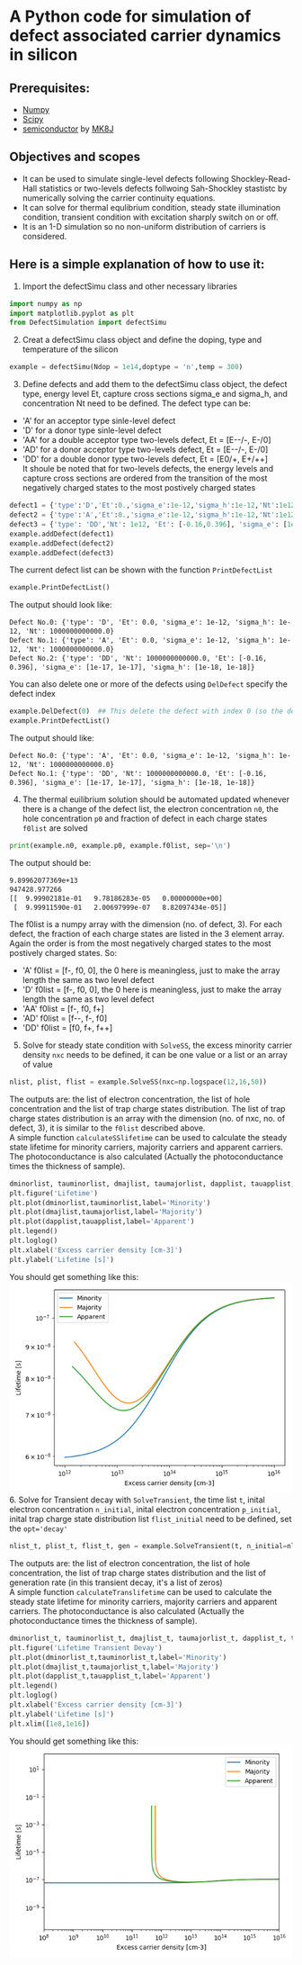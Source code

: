 # A Python code for simulation of defect associated carrier dynamics in silicon

## Prerequisites:  
* [Numpy](https://www.numpy.org/)
* [Scipy](https://www.scipy.org/)
* [semiconductor](https://github.com/MK8J/semiconductor) by [MK8J](https://github.com/MK8J)

## Objectives and scopes
* It can be used to simulate single-level defects following Shockley-Read-Hall statistics or two-levels defects follwoing Sah-Shockley stastistc by numerically solving the carrier continuity equations.
* It can solve for thermal equlibrium condition, steady state illumination condition, transient condition with excitation sharply switch on or off.
* It is an 1-D simulation so no non-uniform distribution of carriers is considered.

## Here is a simple explanation of how to use it:
1. Import the defectSimu class and other necessary libraries	
```python
import numpy as np
import matplotlib.pyplot as plt
from DefectSimulation import defectSimu
```

2. Creat a defectSimu class object and define the doping, type and temperature of the silicon
```python
example = defectSimu(Ndop = 1e14,doptype = 'n',temp = 300)
```

3. Define defects and add them to the defectSimu class object, the defect type, energy level Et, capture cross sections sigma_e and sigma_h, and concentration Nt need to be defined. The defect type can be: 
* 'A' for an acceptor type sinle-level defect
* 'D' for a donor type sinle-level defect
* 'AA' for a double acceptor type two-levels defect, Et = [E--/-, E-/0]
* 'AD' for a donor acceptor type two-levels defect, Et = [E--/-, E-/0]
* 'DD' for a double donor type two-levels defect, Et = [E0/+, E+/++]  
It shoule be noted that for two-levels defects, the energy levels and capture cross sections are ordered from the transition of the most negatively charged states to the most postively charged states
```python
defect1 = {'type':'D','Et':0.,'sigma_e':1e-12,'sigma_h':1e-12,'Nt':1e12} 
defect2 = {'type':'A','Et':0.,'sigma_e':1e-12,'sigma_h':1e-12,'Nt':1e12} 
defect3 = {'type': 'DD','Nt': 1e12, 'Et': [-0.16,0.396], 'sigma_e': [1e-17, 1e-17], 'sigma_h': [1e-18, 1e-18]}
example.addDefect(defect1)
example.addDefect(defect2)
example.addDefect(defect3)
```
The current defect list can be shown with the function `PrintDefectList`
```python
example.PrintDefectList()
```
The output should look like:
```
Defect No.0: {'type': 'D', 'Et': 0.0, 'sigma_e': 1e-12, 'sigma_h': 1e-12, 'Nt': 1000000000000.0}
Defect No.1: {'type': 'A', 'Et': 0.0, 'sigma_e': 1e-12, 'sigma_h': 1e-12, 'Nt': 1000000000000.0}
Defect No.2: {'type': 'DD', 'Nt': 1000000000000.0, 'Et': [-0.16, 0.396], 'sigma_e': [1e-17, 1e-17], 'sigma_h': [1e-18, 1e-18]}
```
You can also delete one or more of the defects using `DelDefect` specify the defect index
```python
example.DelDefect(0)  ## This delete the defect with index 0 (so the defect 1)
example.PrintDefectList()
```
The output should like:
```
Defect No.0: {'type': 'A', 'Et': 0.0, 'sigma_e': 1e-12, 'sigma_h': 1e-12, 'Nt': 1000000000000.0}
Defect No.1: {'type': 'DD', 'Nt': 1000000000000.0, 'Et': [-0.16, 0.396], 'sigma_e': [1e-17, 1e-17], 'sigma_h': [1e-18, 1e-18]}
```
4. The thermal euilibrium solution should be automated updated whenever there is a change of the defect list, the electron concentration `n0`, the hole concentration `p0` and fraction of defect in each charge states `f0list` are solved
```python
print(example.n0, example.p0, example.f0list, sep='\n')
```
The output should be:
```
9.89962077369e+13
947428.977266
[[  9.99902181e-01   9.78186283e-05   0.00000000e+00]
 [  9.99911590e-01   2.00697999e-07   8.82097434e-05]]
```
The f0list is a numpy array with the dimension (no. of defect, 3). For each defect, the fraction of each charge states are listed in the 3 element array. Again the order is from the most negatively charged states to the most postively charged states. So:  
* 'A' f0list = [f-, f0, 0], the 0 here is meaningless, just to make the array length the same as two level defect
* 'D' f0list = [f-, f0, 0], the 0 here is meaningless, just to make the array length the same as two level defect
* 'AA' f0list = [f-, f0, f+]
* 'AD' f0list = [f--, f-, f0]
* 'DD' f0list = [f0, f+, f++]
5. Solve for steady state condition with `SolveSS`, the excess minority carrier density `nxc` needs to be defined, it can be one value or a list or an array of value
```python
nlist, plist, flist = example.SolveSS(nxc=np.logspace(12,16,50))
```
The outputs are: the list of electron concentration, the list of hole concentration and the list of trap charge states distribution. The list of trap charge states distribution is an array with the dimension (no. of nxc, no. of defect, 3), it is similar to the `f0list` described above.  
A simple function `calculateSSlifetime` can be used to calculate the steady state lifetime for minority carriers, majority carriers and apparent carriers. The photoconductance is also calculated (Actually the photoconductance times the thickness of sample).
```python
dminorlist, tauminorlist, dmajlist, taumajorlist, dapplist, tauapplist, condlist = example.calculateSSlifetime(nlist, plist, flist)
plt.figure('Lifetime')
plt.plot(dminorlist,tauminorlist,label='Minority')
plt.plot(dmajlist,taumajorlist,label='Majority')
plt.plot(dapplist,tauapplist,label='Apparent')
plt.legend()
plt.loglog()
plt.xlabel('Excess carrier density [cm-3]')
plt.ylabel('Lifetime [s]')
```
You should get something like this:  
![Steady state Lifetime](/example/Lifetime.png)
6. Solve for Transient decay with `SolveTransient`, the time list `t`, inital electron concentration `n_initial`, inital electron concentration `p_initial`, inital trap charge state distribution list `flist_initial` need to be defined, set the `opt='decay'`
```python
nlist_t, plist_t, flist_t, gen = example.SolveTransient(t, n_initial=nlist[-1], p_initial=plist[-1], flist_initial=flist[-1], opt='decay')
```
The outputs are: the list of electron concentration, the list of hole concentration, the list of trap charge states distribution and the 
list of generation rate (in this transient decay, it's a list of zeros)  
A simple function `calculateTranslifetime` can be used to calculate the steady state lifetime for minority carriers, majority carriers and apparent carriers. The photoconductance is also calculated (Actually the photoconductance times the thickness of sample).
```python
dminorlist_t, tauminorlist_t, dmajlist_t, taumajorlist_t, dapplist_t, tauapplist_t, condlist_t = example.calculateTranslifetime(nlist_t, plist_t, t, gen)
plt.figure('Lifetime Transient Devay')
plt.plot(dminorlist_t,tauminorlist_t,label='Minority')
plt.plot(dmajlist_t,taumajorlist_t,label='Majority')
plt.plot(dapplist_t,tauapplist_t,label='Apparent')
plt.legend()
plt.loglog()
plt.xlabel('Excess carrier density [cm-3]')
plt.ylabel('Lifetime [s]')
plt.xlim([1e8,1e16])
```
You should get something like this:  
![Steady state Lifetime](/example/Lifetime_Transient_Devay.png)
